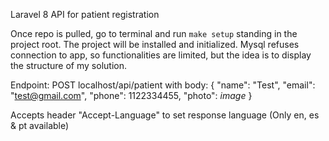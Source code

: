 Laravel 8 API for patient registration

Once repo is pulled, go to terminal and run `make setup` standing in the project root. The project will be installed and initialized.
Mysql refuses connection to app, so functionalities are limited, but the idea is to display the structure of my solution.

Endpoint: POST localhost/api/patient with body:
{
	"name": "Test",
	"email": "test@gmail.com",
	"phone": 1122334455,
    "photo": *image*
}

Accepts header "Accept-Language" to set response language (Only en, es & pt available)
